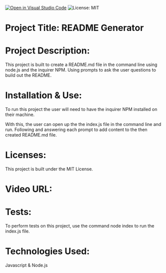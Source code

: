 [![Open in Visual Studio Code](https://open.vscode.dev/badges/open-in-vscode.svg)](https://open.vscode.dev/organization/repository)
![License: MIT](https://img.shields.io/badge/License-MIT-yellow.svg)

# Project Title: README Generator

# Project Description:

This project is built to create a README.md file in the command line using node.js and the inquirer NPM. Using prompts to ask the user questions to build out the README.

# Installation & Use:

To run this project the user will need to have the inquirer NPM installed on their machine.

With this, the user can open up the the index.js file in the command line and run. Following and answering each prompt to add content to the then created README.md file.

# Licenses:

This project is built under the MIT License.

# Video URL:

# Tests:

To perform tests on this project, use the command node index to run the index.js file.

# Technologies Used:

Javascript & Node.js
